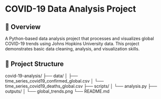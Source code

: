 # COVID-19 Data Analysis Project

## 📌 Overview
A Python-based data analysis project that processes and visualizes global COVID-19 trends using Johns Hopkins University data. This project demonstrates basic data cleaning, analysis, and visualization skills.

## 📁 Project Structure
covid-19-analysis/
├── data/
│ ├── time_series_covid19_confirmed_global.csv
│ └── time_series_covid19_deaths_global.csv
├── scripts/
│ └── analysis.py
├── outputs/
│ └── global_trends.png
└── README.md
